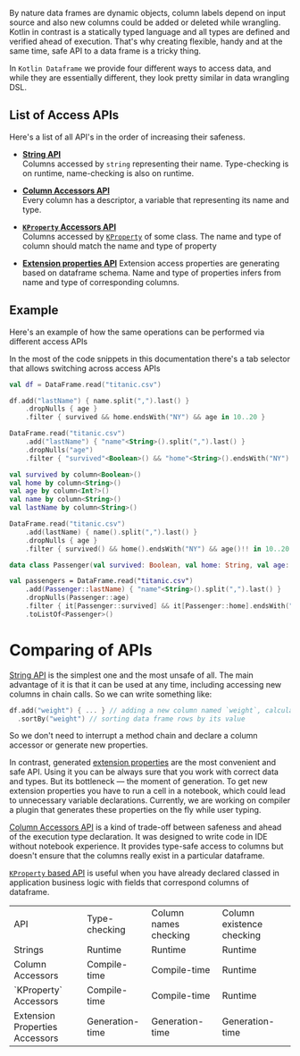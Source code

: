 [//]: # (title: Access APIs)

<!---IMPORT org.jetbrains.kotlinx.dataframe.samples.api.ApiLevels-->

By nature data frames are dynamic objects, column labels depend on input source and also new columns could be added or deleted while wrangling. Kotlin in contrast is a statically typed language and all types are defined and verified ahead of execution. That's why creating flexible, handy and at the same time, safe API to a data frame is a tricky thing.

In `Kotlin Dataframe` we provide four different ways to access data, and while they are essentially different, they look pretty similar in data wrangling DSL.

## List of Access APIs
Here's a list of all API's in the order of increasing their safeness.

* [**String API**](stringApi.md) <br/>
  Columns accessed by `string` representing their name. Type-checking is on runtime, name-checking is also on runtime.

* [**Column Accessors API**](columnAccessorsApi.md) <br />
  Every column has a descriptor, a variable that representing its name and type.

* [**`KProperty` Accessors API**](KPropertiesApi.md) <br />
  Columns accessed by [`KProperty`](https://kotlinlang.org/docs/reflection.html#property-references) of some class. The name and type of column should match the name and type of property

* [**Extension properties API**](extensionPropertiesApi.md)
  Extension access properties are generating based on dataframe schema. Name and type of properties infers from name and type of corresponding columns.

## Example
Here's an example of how the same operations can be performed via different access APIs

<note>
In the most of the code snippets in this documentation there's a tab selector that allows switching across access APIs
</note>

<tabs>
<tab title = "Generated Properties">
        
<!---FUN extensionProperties1-->

```kotlin
val df = DataFrame.read("titanic.csv")
```

<!---END-->

<!---FUN extensionProperties2-->

```kotlin
df.add("lastName") { name.split(",").last() }
    .dropNulls { age }
    .filter { survived && home.endsWith("NY") && age in 10..20 }
```

<!---END-->

</tab>
<tab title="Strings">

<!---FUN strings-->

```kotlin
DataFrame.read("titanic.csv")
    .add("lastName") { "name"<String>().split(",").last() }
    .dropNulls("age")
    .filter { "survived"<Boolean>() && "home"<String>().endsWith("NY") && "age"<Int>() in 10..20 }
```

<!---END-->

</tab>
<tab title="Accessors">
        
<!---FUN accessors3-->

```kotlin
val survived by column<Boolean>()
val home by column<String>()
val age by column<Int?>()
val name by column<String>()
val lastName by column<String>()

DataFrame.read("titanic.csv")
    .add(lastName) { name().split(",").last() }
    .dropNulls { age }
    .filter { survived() && home().endsWith("NY") && age()!! in 10..20 }
```

<!---END-->

</tab>
<tab title = "KProperties">

<!---FUN kproperties1-->

```kotlin
data class Passenger(val survived: Boolean, val home: String, val age: Int, val lastName: String)

val passengers = DataFrame.read("titanic.csv")
    .add(Passenger::lastName) { "name"<String>().split(",").last() }
    .dropNulls(Passenger::age)
    .filter { it[Passenger::survived] && it[Passenger::home].endsWith("NY") && it[Passenger::age] in 10..20 }
    .toListOf<Passenger>()
```

<!---END-->

</tab>
</tabs>

# Comparing of APIs
[String API](stringApi.md) is the simplest one and the most unsafe of all. The main advantage of it is that it can be used at any time, including accessing new columns in chain calls. So we can write something like:
```kotlin
df.add("weight") { ... } // adding a new column named `weight`, calculated by some expression
  .sortBy("weight") // sorting data frame rows by its value
```
So we don't need to interrupt a method chain and declare a column accessor or generate new properties.

In contrast, generated [extension properties](extensionPropertiesApi.md) are the most convenient and safe API. Using it you can be always sure that you work with correct data and types. But its bottleneck — the moment of generation. To get new extension properties you have to run a cell in a notebook, which could lead to unnecessary variable declarations. Currently, we are working on compiler a plugin that generates these properties on the fly while user typing.

[Column Accessors API](columnAccessorsApi.md) is a kind of trade-off between safeness and ahead of the execution type declaration. It was designed to write code in IDE without notebook experience. It provides type-safe access to columns but doesn't ensure that the columns really exist in a particular dataframe.

[`KProperty` based API](KPropertiesApi.md) is useful when you have already declared classed in application business logic with fields that correspond columns of dataframe.

<table>
    <tr>
        <td> API </td>
        <td> Type-checking </td>
        <td> Column names checking </td>
        <td> Column existence checking </td>
    </tr>
    <tr>
        <td> Strings </td>
        <td> Runtime </td>
        <td> Runtime </td>
        <td> Runtime </td>
    </tr>
    <tr>
        <td> Column Accessors </td>
        <td> Compile-time </td>
        <td> Compile-time </td>
        <td> Runtime </td>
    </tr>
    <tr>
        <td> `KProperty` Accessors </td>
        <td> Compile-time </td>
        <td> Compile-time </td>
        <td> Runtime </td>
    </tr>
    <tr>
        <td> Extension Properties Accessors </td>
        <td> Generation-time </td>
        <td> Generation-time </td>
        <td> Generation-time </td>
    </tr>
</table>
